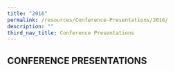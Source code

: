 ```yaml
---
title: "2016"
permalink: /resources/Conference-Presentations/2016/
description: ""
third_nav_title: Conference Presentations
---
```

## CONFERENCE PRESENTATIONS

